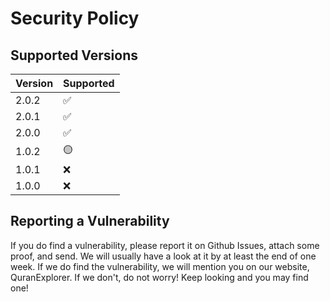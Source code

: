 # Security Policy

## Supported Versions


| Version | Supported          |
| ------- | ------------------ |
| 2.0.2   | :white_check_mark: |
| 2.0.1   | :white_check_mark: |
| 2.0.0   | :white_check_mark: |
| 1.0.2   | :yellow_circle:    |
| 1.0.1   | :x:                |
| 1.0.0   | :x:                |

## Reporting a Vulnerability

If you do find a vulnerability, please report it on Github Issues, attach some proof, and send.
We will usually have a look at it by at least the end of one week.
If we do find the vulnerability, we will mention you on our website, QuranExplorer.
If we don't, do not worry! Keep looking and you may find one!
